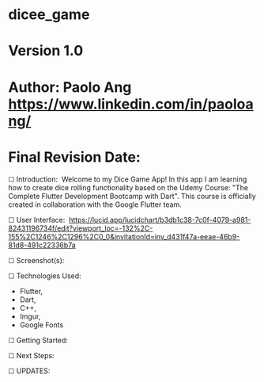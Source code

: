 # dicee_game
# Version 1.0
# Author: Paolo Ang <https://www.linkedin.com/in/paoloang/>
# Final Revision Date: 






☐ Introduction: 
Welcome to my Dice Game App!
In this app I am learning how to create dice rolling functionality based on the Udemy Course: "The Complete Flutter Development Bootcamp with Dart". 
This course is officially created in collaboration with the Google Flutter team. 



☐ User Interface: 
https://lucid.app/lucidchart/b3db1c38-7c0f-4079-a981-82431196734f/edit?viewport_loc=-132%2C-155%2C1246%2C1296%2C0_0&invitationId=inv_d431f47a-eeae-46b9-81d8-491c22336b7a


☐ Screenshot(s): 


☐ Technologies Used: 
- Flutter,
- Dart,
- C++,
- Imgur, 
- Google Fonts

☐ Getting Started: 



☐ Next Steps:




☐ UPDATES:

